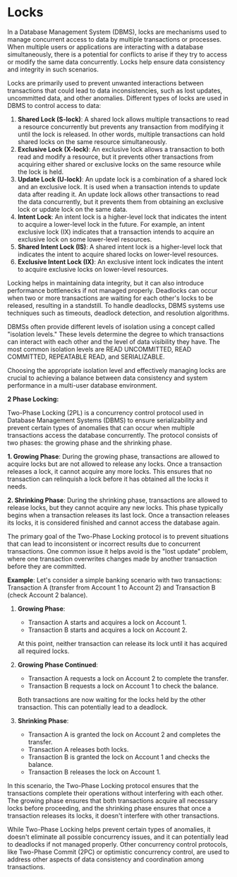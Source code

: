 # Locks

In a Database Management System (DBMS), locks are mechanisms used to manage concurrent access to data by multiple transactions or processes. When multiple users or applications are interacting with a database simultaneously, there is a potential for conflicts to arise if they try to access or modify the same data concurrently. Locks help ensure data consistency and integrity in such scenarios.

Locks are primarily used to prevent unwanted interactions between transactions that could lead to data inconsistencies, such as lost updates, uncommitted data, and other anomalies. Different types of locks are used in DBMS to control access to data:

1. **Shared Lock (S-lock)**: A shared lock allows multiple transactions to read a resource concurrently but prevents any transaction from modifying it until the lock is released. In other words, multiple transactions can hold shared locks on the same resource simultaneously.
2. **Exclusive Lock (X-lock)**: An exclusive lock allows a transaction to both read and modify a resource, but it prevents other transactions from acquiring either shared or exclusive locks on the same resource while the lock is held.
3. **Update Lock (U-lock)**: An update lock is a combination of a shared lock and an exclusive lock. It is used when a transaction intends to update data after reading it. An update lock allows other transactions to read the data concurrently, but it prevents them from obtaining an exclusive lock or update lock on the same data.
4. **Intent Lock**: An intent lock is a higher-level lock that indicates the intent to acquire a lower-level lock in the future. For example, an intent exclusive lock (IX) indicates that a transaction intends to acquire an exclusive lock on some lower-level resources.
5. **Shared Intent Lock (IS)**: A shared intent lock is a higher-level lock that indicates the intent to acquire shared locks on lower-level resources.
6. **Exclusive Intent Lock (IX)**: An exclusive intent lock indicates the intent to acquire exclusive locks on lower-level resources.

Locking helps in maintaining data integrity, but it can also introduce performance bottlenecks if not managed properly. Deadlocks can occur when two or more transactions are waiting for each other's locks to be released, resulting in a standstill. To handle deadlocks, DBMS systems use techniques such as timeouts, deadlock detection, and resolution algorithms.

DBMSs often provide different levels of isolation using a concept called "isolation levels." These levels determine the degree to which transactions can interact with each other and the level of data visibility they have. The most common isolation levels are READ UNCOMMITTED, READ COMMITTED, REPEATABLE READ, and SERIALIZABLE.

Choosing the appropriate isolation level and effectively managing locks are crucial to achieving a balance between data consistency and system performance in a multi-user database environment.

**2 Phase Locking:**

Two-Phase Locking (2PL) is a concurrency control protocol used in Database Management Systems (DBMS) to ensure serializability and prevent certain types of anomalies that can occur when multiple transactions access the database concurrently. The protocol consists of two phases: the growing phase and the shrinking phase.

**1. Growing Phase**:
During the growing phase, transactions are allowed to acquire locks but are not allowed to release any locks. Once a transaction releases a lock, it cannot acquire any more locks. This ensures that no transaction can relinquish a lock before it has obtained all the locks it needs.

**2. Shrinking Phase**:
During the shrinking phase, transactions are allowed to release locks, but they cannot acquire any new locks. This phase typically begins when a transaction releases its last lock. Once a transaction releases its locks, it is considered finished and cannot access the database again.

The primary goal of the Two-Phase Locking protocol is to prevent situations that can lead to inconsistent or incorrect results due to concurrent transactions. One common issue it helps avoid is the "lost update" problem, where one transaction overwrites changes made by another transaction before they are committed.

**Example**:
Let's consider a simple banking scenario with two transactions: Transaction A (transfer from Account 1 to Account 2) and Transaction B (check Account 2 balance).

1. **Growing Phase**:
    - Transaction A starts and acquires a lock on Account 1.
    - Transaction B starts and acquires a lock on Account 2.
    
    At this point, neither transaction can release its lock until it has acquired all required locks.
    
2. **Growing Phase Continued**:
    - Transaction A requests a lock on Account 2 to complete the transfer.
    - Transaction B requests a lock on Account 1 to check the balance.
    
    Both transactions are now waiting for the locks held by the other transaction. This can potentially lead to a deadlock.
    
3. **Shrinking Phase**:
    - Transaction A is granted the lock on Account 2 and completes the transfer.
    - Transaction A releases both locks.
    - Transaction B is granted the lock on Account 1 and checks the balance.
    - Transaction B releases the lock on Account 1.

In this scenario, the Two-Phase Locking protocol ensures that the transactions complete their operations without interfering with each other. The growing phase ensures that both transactions acquire all necessary locks before proceeding, and the shrinking phase ensures that once a transaction releases its locks, it doesn't interfere with other transactions.

While Two-Phase Locking helps prevent certain types of anomalies, it doesn't eliminate all possible concurrency issues, and it can potentially lead to deadlocks if not managed properly. Other concurrency control protocols, like Two-Phase Commit (2PC) or optimistic concurrency control, are used to address other aspects of data consistency and coordination among transactions.